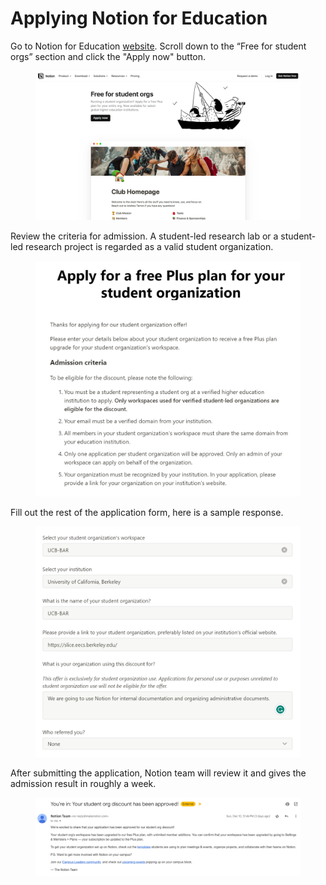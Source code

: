 # Applying Notion for Education

Go to Notion for Education [website](https://www.notion.so/product/notion-for-education). Scroll down to the “Free for student orgs” section and click the "Apply now" button.

<figure><img src="../.gitbook/assets/image (1) (1) (1) (1) (1) (1) (1) (1) (1) (1) (1) (1) (1) (1).png" alt=""><figcaption></figcaption></figure>



Review the criteria for admission. A student-led research lab or a student-led research project is regarded as a valid student organization.&#x20;

<figure><img src="../.gitbook/assets/image (2) (1) (1) (1) (1) (1) (1) (1) (1) (1).png" alt=""><figcaption></figcaption></figure>



Fill out the rest of the application form, here is a sample response.

<figure><img src="../.gitbook/assets/image (3) (1) (1) (1) (1) (1) (1).png" alt=""><figcaption></figcaption></figure>



After submitting the application, Notion team will review it and gives the admission result in roughly a week.

<figure><img src="../.gitbook/assets/image (4) (1) (1) (1) (1).png" alt=""><figcaption></figcaption></figure>







